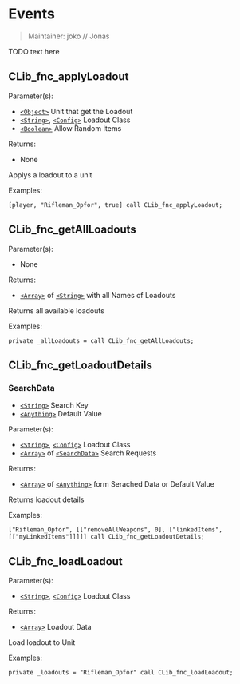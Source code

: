 # Events

> Maintainer: joko // Jonas

TODO text here

## CLib_fnc_applyLoadout

Parameter(s):
* [`<Object>`] Unit that get the Loadout
* [`<String>`], [`<Config>`] Loadout Class
* [`<Boolean>`] Allow Random Items

Returns:
* None

Applys a loadout to a unit

Examples:

```sqf
[player, "Rifleman_Opfor", true] call CLib_fnc_applyLoadout;
```

## CLib_fnc_getAllLoadouts

Parameter(s):
* None

Returns:
* [`<Array>`] of [`<String>`] with all Names of Loadouts

Returns all available loadouts

Examples:

```sqf
private _allLoadouts = call CLib_fnc_getAllLoadouts;
```

## CLib_fnc_getLoadoutDetails

### SearchData
* [`<String>`] Search Key
* [`<Anything>`] Default Value

Parameter(s):
* [`<String>`], [`<Config>`] Loadout Class
* [`<Array>`] of [`<SearchData>`] Search Requests

Returns:
* [`<Array>`] of [`<Anything>`] form Serached Data or Default Value

Returns loadout details

Examples:

```sqf
["Rifleman_Opfor", [["removeAllWeapons", 0], ["linkedItems", [["myLinkedItems"]]]]] call CLib_fnc_getLoadoutDetails;
```

## CLib_fnc_loadLoadout

Parameter(s):
* [`<String>`], [`<Config>`] Loadout Class

Returns:
* [`<Array>`] Loadout Data

Load loadout to Unit

Examples:

```sqf
private _loadouts = "Rifleman_Opfor" call CLib_fnc_loadLoadout;
```

[`<SearchData>`]: #SearchData
[`<Control>`]: https://community.bistudio.com/wiki/Control
[`<Anything>`]: https://community.bistudio.com/wiki/Anything
[`<Config>`]: https://community.bistudio.com/wiki/Config
[`<Object>`]: https://community.bistudio.com/wiki/Object
[`<String>`]: https://community.bistudio.com/wiki/String
[`<Number>`]: https://community.bistudio.com/wiki/Number
[`<Array>`]: https://community.bistudio.com/wiki/Array
[`<Position>`]: https://community.bistudio.com/wiki/Position
[`<Color>`]: https://community.bistudio.com/wiki/Color
[`<Boolean>`]: https://community.bistudio.com/wiki/Boolean
[`<Code>`]: https://community.bistudio.com/wiki/Code
[`<Group>`]: https://community.bistudio.com/wiki/Group
[`<Location>`]: https://community.bistudio.com/wiki/Location
[`<Structured Text>`]: https://community.bistudio.com/wiki/Structured_Text
[`<Waypoint>`]: https://community.bistudio.com/wiki/Waypoint
[`<Task>`]: https://community.bistudio.com/wiki/Task